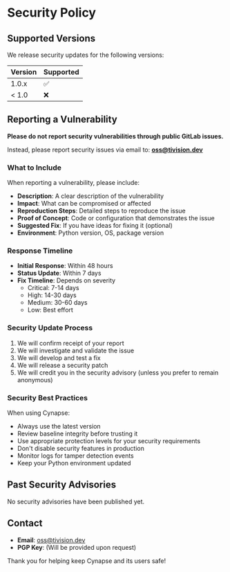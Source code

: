 # Security Policy

## Supported Versions

We release security updates for the following versions:

| Version | Supported          |
| ------- | ------------------ |
| 1.0.x   | :white_check_mark: |
| < 1.0   | :x:                |

## Reporting a Vulnerability

**Please do not report security vulnerabilities through public GitLab issues.**

Instead, please report security issues via email to: **oss@tivision.dev**

### What to Include

When reporting a vulnerability, please include:

- **Description**: A clear description of the vulnerability
- **Impact**: What can be compromised or affected
- **Reproduction Steps**: Detailed steps to reproduce the issue
- **Proof of Concept**: Code or configuration that demonstrates the issue
- **Suggested Fix**: If you have ideas for fixing it (optional)
- **Environment**: Python version, OS, package version

### Response Timeline

- **Initial Response**: Within 48 hours
- **Status Update**: Within 7 days
- **Fix Timeline**: Depends on severity
  - Critical: 7-14 days
  - High: 14-30 days
  - Medium: 30-60 days
  - Low: Best effort

### Security Update Process

1. We will confirm receipt of your report
2. We will investigate and validate the issue
3. We will develop and test a fix
4. We will release a security patch
5. We will credit you in the security advisory (unless you prefer to remain anonymous)

### Security Best Practices

When using Cynapse:

- Always use the latest version
- Review baseline integrity before trusting it
- Use appropriate protection levels for your security requirements
- Don't disable security features in production
- Monitor logs for tamper detection events
- Keep your Python environment updated

## Past Security Advisories

No security advisories have been published yet.

## Contact

- **Email**: oss@tivision.dev
- **PGP Key**: (Will be provided upon request)

Thank you for helping keep Cynapse and its users safe!

